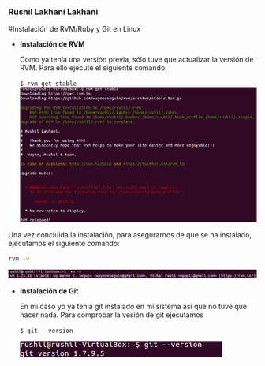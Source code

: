### Rushil Lakhani Lakhani
#Instalación de RVM/Ruby y Git en Linux


* **Instalación de RVM**
	
	Como ya tenía una versión previa, sólo tuve que actualizar la versión de RVM. Para ello ejecuté el siguiente comando:
	
	`$ rvm get stable`
![instalacion de rvm](https://github.com/alu0100537031/SYTW_Tarea1/blob/master/img01.png)

Una vez concluida la instalación, para asegurarnos de que se ha instalado, ejecutamos el siguiente comando:


```sh
rvm -v
```
![instalacion de rvm](https://github.com/alu0100537031/SYTW_Tarea1/blob/master/img02.png)


* **Instalación de Git**

	En mi caso yo ya tenia git instalado en mi sistema asi que no tuve que hacer nada.
	Para comprobar la vesión de git ejecutamos 

	`$ git --version`

	![instalacion de rvm](https://github.com/alu0100537031/SYTW_Tarea1/blob/master/img03.png)